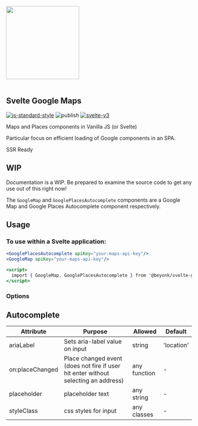 <a href="https://beyonk.com">
    <br />
    <br />
    <img src="https://user-images.githubusercontent.com/218949/144224348-1b3a20d5-d68e-4a7a-b6ac-6946f19f4a86.png" width="198" />
    <br />
    <br />
</a>

## Svelte Google Maps

[![js-standard-style](https://img.shields.io/badge/code%20style-standard-brightgreen.svg)](http://standardjs.com) ![publish](https://github.com/beyonk-adventures/svelte-googlemaps/workflows/publish/badge.svg) [![svelte-v3](https://img.shields.io/badge/svelte-v3-blueviolet.svg)](https://svelte.dev)

Maps and Places components in Vanilla JS (or Svelte)

Particular focus on efficient loading of Google components in an SPA.

SSR Ready

## WIP

Documentation is a WIP. Be prepared to examine the source code to get any use out of this right now!

The `GoogleMap` and `GooglePlacesAutocomplete` components are a Google Map and Google Places Autocomplete component respectively.

## Usage

### To use within a Svelte application:

```jsx
<GooglePlacesAutocomplete apiKey="your-maps-api-key"/>
<GoogleMap apiKey="your-maps-api-key"/>

<script>
  import { GoogleMap, GooglePlacesAutocomplete } from '@beyonk/svelte-googlemaps'
</script>
```

### Options

## Autocomplete

| Attribute | Purpose | Allowed | Default |
|---|---|---|---|
| ariaLabel | Sets aria-label value on input | string | 'location' |
| on:placeChanged | Place changed event (does not fire if user hit enter without selecting an address) | any function | - |
| placeholder | placeholder text | any string | - |
| styleClass | css styles for input | any classes | - |

